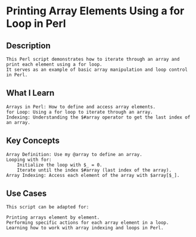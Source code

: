 # Printing Array Elements Using a for Loop in Perl

## Description

    This Perl script demonstrates how to iterate through an array and print each element using a for loop. 
    It serves as an example of basic array manipulation and loop control in Perl.

## What I Learn

    Arrays in Perl: How to define and access array elements.
    for Loop: Using a for loop to iterate through an array.
    Indexing: Understanding the $#array operator to get the last index of an array.


## Key Concepts

    Array Definition: Use my @array to define an array.
    Looping with for:
        Initialize the loop with $_ = 0.
        Iterate until the index $#array (last index of the array).
    Array Indexing: Access each element of the array with $array[$_].

## Use Cases

    This script can be adapted for:

    Printing arrays element by element.
    Performing specific actions for each array element in a loop.
    Learning how to work with array indexing and loops in Perl.
